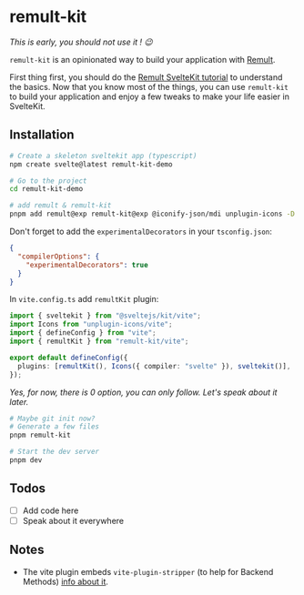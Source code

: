 # remult-kit

_This is early, you should not use it ! 😉_

`remult-kit` is an opinionated way to build your application with [Remult](https://remult.github.io/remult/).

First thing first, you should do the [Remult SvelteKit tutorial](https://remult.dev/tutorials/sveltekit/) to understand the basics. Now that you know most of the things, you can use `remult-kit` to build your application and enjoy a few tweaks to make your life easier in SvelteKit.

## Installation

```bash
# Create a skeleton sveltekit app (typescript)
npm create svelte@latest remult-kit-demo

# Go to the project
cd remult-kit-demo

# add remult & remult-kit
pnpm add remult@exp remult-kit@exp @iconify-json/mdi unplugin-icons -D
```

Don't forget to add the `experimentalDecorators` in your `tsconfig.json`:

```json
{
  "compilerOptions": {
    "experimentalDecorators": true
  }
}
```

In `vite.config.ts` add `remultKit` plugin:

```ts
import { sveltekit } from "@sveltejs/kit/vite";
import Icons from "unplugin-icons/vite";
import { defineConfig } from "vite";
import { remultKit } from "remult-kit/vite";

export default defineConfig({
  plugins: [remultKit(), Icons({ compiler: "svelte" }), sveltekit()],
});
```

_Yes, for now, there is 0 option, you can only follow. Let's speak about it later._

```bash
# Maybe git init now?
# Generate a few files
pnpm remult-kit

# Start the dev server
pnpm dev
```

## Todos

- [ ] Add code here
- [ ] Speak about it everywhere

## Notes

- The vite plugin embeds `vite-plugin-stripper` (to help for
  Backend Methods) [info about it](https://remult.dev/docs/using-server-only-packages.html).
